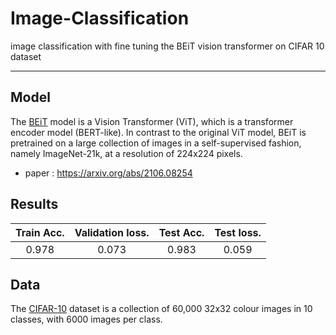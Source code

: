 # Image-Classification
image classification with fine tuning the BEiT vision transformer on CIFAR 10 dataset

---
## Model
The [BEiT](https://huggingface.co/microsoft/beit-base-patch16-224) model is a Vision Transformer (ViT), which is a transformer encoder model (BERT-like). In contrast to the original ViT model, BEiT is pretrained on a large collection of images in a self-supervised fashion, namely ImageNet-21k, at a resolution of 224x224 pixels.
- paper : https://arxiv.org/abs/2106.08254

## Results
|    Train Acc.   | Validation loss. |  Test Acc.  |  Test loss.  |
| :-------------: | :-------------:  | :---------: | :----------: |
|      0.978      |      0.073       |    0.983    |    0.059     |

## Data
The [CIFAR-10](https://www.cs.toronto.edu/~kriz/cifar.html) dataset is a collection of 60,000 32x32 colour images in 10 classes, with 6000 images per class.